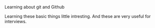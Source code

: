 Learning about git and Github

Learning these basic things little intresting.
And these are very useful for interviews.